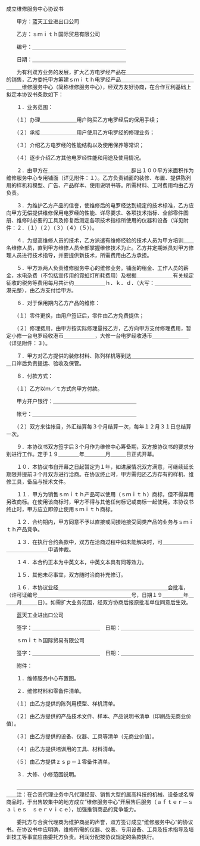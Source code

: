 



成立维修服务中心协议书



 

　　甲方：蓝天工业进出口公司

　　乙方：ｓｍｉｔｈ国际贸易有限公司

　　编号：＿＿＿＿＿＿＿＿＿＿＿＿＿＿＿＿＿＿

　　日期：＿＿＿＿＿＿＿＿＿＿＿＿＿＿＿＿＿＿

　　为有利双方业务的发展，扩大乙方电罗经产品在＿＿＿＿＿＿＿＿＿＿＿＿＿的销售，乙方委托甲方筹建ｓｍｉｔｈ电罗经产品＿＿＿＿＿＿＿＿＿＿＿＿＿＿＿＿＿维修服务中心（简称维修服务中心），经双方友好协商，在合作互利基础上拟定本协议书条款如下：

　　１．业务范围：

　　（１）办理＿＿＿＿＿＿＿用户购买乙方电罗经后的保用手续；

　　（２）承接＿＿＿＿＿＿＿用户使用乙方电罗经的修理业务；

　　（３）介绍乙方电罗经的性能结构以及使用保养等常识；

　　（４）逐步介绍乙方其他电罗经性能和用途及使用情况。

　　２．由甲方在＿＿＿＿＿＿＿＿＿＿＿＿＿＿＿＿辟出１００平方米面积作为维修服务中心专用铺面（详见附件：１）。乙方负责铺面的装修、布置、提供陈列用的样机和模型、广告、产品样本、使用说明书等。所需材料、工时费用均由乙方负责。

　　３．为维护乙方产品的信誉，使维修后的电罗经达到规定的技术标准，乙方应向甲方无偿提供维修保用电罗经的性能、详尽要求、各项技术指标、全部零件图册、维修时必要的工具及修复后测定各项技术指标所使用的仪器和设备（详见附件：２．（１）（２）（３）（４）（５））。

　　４．为提高维修人员的技术，乙方派遣有维修经验的技术人员为甲方培训＿＿名维修人员，直到甲方维修人员全部掌握维修技术为止。乙方并定期派员对甲方修理人员进行技术指导，并要提供新技术，所需费用由乙方承担。

　　５．甲方派两人负责维修服务中心的维修业务。铺面的租金、工作人员的薪金，水电杂费（不包括宣传用的霓虹灯所耗费用）及根据＿＿＿＿＿＿＿有关规定征收的税务等费用每月共计约＿＿＿＿＿＿ｈ．ｋ．ｄ．（大写：＿＿＿＿＿＿＿港元整），由乙方支付给甲方。

　　６．对于保用期内乙方产品的维修：

　　（１）零件更换，由用户签证后，零件由乙方免费提供；

　　（２）修理费用，由甲方按实际修理量报乙方，乙方向甲方支付修理费用，暂定小修一台电罗经收港币＿＿＿＿＿＿，大修一台电罗经收港币＿＿＿＿＿＿＿（详见附件：３）。

　　７．甲方对乙方提供的装修材料、陈列样机等到达＿＿＿＿＿＿＿＿＿＿＿＿＿口岸后负责提运、验收及保管。

　　８．付款方式：

　　（１）乙方以ｍ／ｔ方式向甲方付款。

　　甲方开户银行：＿＿＿＿＿＿＿＿＿＿＿＿＿＿＿＿

　　帐号：＿＿＿＿＿＿＿＿＿＿＿＿＿＿＿＿＿＿＿＿

　　（２）双方来往帐目，外汇结算每３个月结算一次，每年１２月３１日总结算一次。

　　９．本协议书双方签字后３个月作为维修中心筹备期，双方按协议书的要求分别进行工作。定于１９＿＿＿＿年＿＿＿＿月＿＿＿日正式开幕。

　　１０．本协议书自开幕之日起暂定为１年，如进展情况双方满意，可继续延长期限并提前３个月双方进行洽商。在协议终止时，甲方需归还乙方存有的样机、维修工具，备品与技术文件。

　　１１．甲方为销售ｓｍｉｔｈ产品可以使用（ｓｍｉｔｈ）商标，但不得弃用另改商标。在使用该商标时，甲方不得与其他任何标记或商标一起使用。本协议书终止时，甲方应立即停止使用ｓｍｉｔｈ商标。

　　１２．合约期内，甲方同意不予以直接或间接地接受同类产品的业务与ｓｍｉｔｈ产品竞争。

　　１３．在执行合约条款中，双方在洽商过程中如未能解决时，可＿＿＿＿＿＿＿＿＿＿＿＿＿＿申请仲裁。

　　１４．本合约正本为中英文本，中英文本具有同等效力。

　　１５．其他未尽事宜，双方随时洽商补充修订。

　　１６．本协议业经＿＿＿＿＿＿＿＿＿＿＿＿＿＿＿＿＿＿＿＿＿会批准，（许可证编号＿＿＿＿＿＿＿＿＿＿＿＿＿＿＿＿＿＿号，日期１９＿＿＿＿年＿＿＿月＿＿＿日）。如需扩大业务范围，经双方协商后报原批准单位同意后生效。

　　蓝天工业进出口公司

　　签字：＿＿＿＿＿＿＿＿＿＿＿＿＿　日期：＿＿＿＿＿＿＿＿＿＿＿＿＿＿

　　ｓｍｉｔｈ国际贸易有限公司

　　签字：＿＿＿＿＿＿＿＿＿＿＿＿＿　日期：＿＿＿＿＿＿＿＿＿＿＿＿＿＿

　　附件：

　　１．维修服务中心布置图。

　　２．维修材料和零备件清单。

　　（１）由乙方提供的陈列用模型、样机清单。

　　（２）由乙方提供的产品技术文件、样本、产品说明书清单（印刷品无商业价值）。

　　（３）由乙方提供的设备、仪器、工具等清单（无商业价值）。

　　（４）由乙方提供培训用的工具、材料清单。

　　（５）由乙方提供ｚｓｐ－１零备件清单。

　　３．大修、小修范围说明。

　　＿＿＿＿＿＿＿＿＿＿＿＿＿＿＿＿＿＿＿＿＿＿＿＿＿＿＿＿＿＿＿＿＿＿＿＿注：在合资代理业务中凡代理经营、销售大型的属高科技的机械、设备或名牌商品时，于出售较集中的地方成立“维修服务中心”开展售后服务（ａｆｔｅｒ－ｓａｌｅｓ　ｓｅｒｖｉｃｅ），加强推销商品的竞争能力。

　　委托方与合资代理商为维护商品的声誉，双方签订成立“维修服务中心”的协议书。在协议书中应明确，维修所需的仪器、仪表、专用设备、工具及技术指导及培训技工等事宜应由委托方负责。利润分配按协议规定的条款执行。